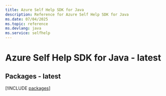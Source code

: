 ```yaml
---
title: Azure Self Help SDK for Java
description: Reference for Azure Self Help SDK for Java
ms.date: 07/04/2025
ms.topic: reference
ms.devlang: java
ms.service: selfhelp
---
```

# Azure Self Help SDK for Java - latest
## Packages - latest
[!INCLUDE [packages](self-help-index.md)]